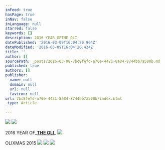 ```yaml
---
inFeed: true
hasPage: true
inNav: false
inLanguage: null
starred: false
keywords: []
description: 2016 YEAR OFTHE OLI
datePublished: '2016-03-09T16:04:20.964Z'
dateModified: '2016-03-09T16:04:20.434Z'
title: ''
author: []
sourcePath: _posts/2016-03-08-7bc8fefd-a70e-4421-8a84-8744bb7a500b.md
published: true
authors: []
publisher:
  name: null
  domain: null
  url: null
  favicon: null
url: 7bc8fefd-a70e-4421-8a84-8744bb7a500b/index.html
_type: Article

---
```

![](https://the-grid-user-content.s3-us-west-2.amazonaws.com/12f94cbc-bcd3-4f6a-83f5-a546ff483a2d.jpg)
![](https://the-grid-user-content.s3-us-west-2.amazonaws.com/812847e2-867b-49ab-a248-f19135924215.jpg)

2016 YEAR OF_[**THE OLI**][0]_
![](https://the-grid-user-content.s3-us-west-2.amazonaws.com/edcce28b-881f-48af-ba1b-f4bb8f528d67.jpg)

OLIXMAS 2015
![](https://imgflo.herokuapp.com/graph/vahj1ThiexotieMo/56c657fbde99b4181d364f5e322053d7/passthrough.jpg?height=600&input=https%3A%2F%2Fthe-grid-user-content.s3-us-west-2.amazonaws.com%2F923c598e-7665-422f-a6fc-afabfb6c92e3.jpg)
![](https://imgflo.herokuapp.com/graph/vahj1ThiexotieMo/286abbfd4733b187eea3835b87925f07/passthrough.jpg?height=600&input=https%3A%2F%2Fthe-grid-user-content.s3-us-west-2.amazonaws.com%2Ff5c1c7a6-e01b-4312-bffe-161b07442d36.jpg)
![](https://the-grid-user-content.s3-us-west-2.amazonaws.com/a7794766-94aa-4b3f-b2aa-7f67cd69b7b1.jpg)

[0]: null